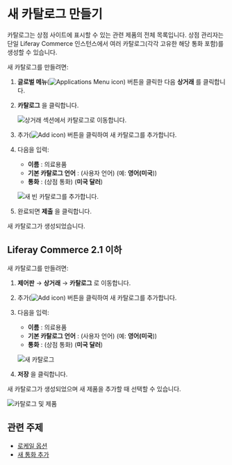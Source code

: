 # 새 카탈로그 만들기

카탈로그는 상점 사이트에 표시할 수 있는 관련 제품의 전체 목록입니다. 상점 관리자는 단일 Liferay Commerce 인스턴스에서 여러 카탈로그(각각 고유한 해당 통화 포함)를 생성할 수 있습니다.

새 카탈로그를 만들려면:

1. **글로벌 메뉴**(![Applications Menu icon](../../images/icon-applications-menu.png)) 버튼을 클릭한 다음 **상거래** 를 클릭합니다.
1. **카탈로그** 을 클릭합니다.

    ![상거래 섹션에서 카탈로그로 이동합니다.](./creating-a-new-catalog/images/03.png)

1. 추가(![Add icon](../../images/icon-add.png)) 버튼을 클릭하여 새 카탈로그를 추가합니다.
1. 다음을 입력:

    * **이름** : 의료용품
    * **기본 카탈로그 언어** : (사용자 언어) (예: **영어(미국**))
    * **통화** : (상점 통화) (**미국 달러**)

    ![새 빈 카탈로그를 추가합니다.](./creating-a-new-catalog/images/04.png)

1. 완료되면 **제출** 을 클릭합니다.

새 카탈로그가 생성되었습니다.

## Liferay Commerce 2.1 이하

새 카탈로그를 만들려면:

1. **제어판** → **상거래** → **카탈로그** 로 이동합니다.
1. 추가(![Add icon](../../images/icon-add.png)) 버튼을 클릭하여 새 카탈로그를 추가합니다.
1. 다음을 입력:

    * **이름** : 의료용품
    * **기본 카탈로그 언어** : (사용자 언어) (예: **영어(미국**))
    * **통화** : (상점 통화) (**미국 달러**)

    ![새 카탈로그](./creating-a-new-catalog/images/01.png)

1. **저장** 을 클릭합니다.

새 카탈로그가 생성되었으며 새 제품을 추가할 때 선택할 수 있습니다.

![카탈로그 및 제품](./creating-a-new-catalog/images/02.png)

## 관련 주제

* [로케일 옵션](../../store-management/locale-options.md)
* [새 통화 추가](../../store-management/currencies/adding-a-new-currency.md)
